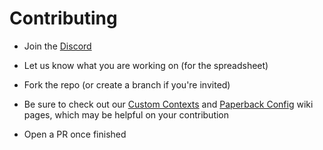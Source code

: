 # Contributing

- Join the [Discord](https://discord.gg/uhqx4Yr33j)

- Let us know what you are working on (for the spreadsheet)

- Fork the repo (or create a branch if you're invited)

- Be sure to check out our [Custom Contexts](https://github.com/GitNether/paperback/wiki/Custom-Contexts) and [Paperback Config](https://github.com/GitNether/paperback/wiki/Paperback-Config) wiki pages, which may be helpful on your contribution

- Open a PR once finished
